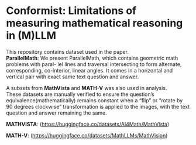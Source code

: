 # Conformist: Limitations of measuring mathematical reasoning in (M)LLM

This repository contains dataset used in the paper. 
<br>
**ParallelMath**: We present ParallelMath, which contains geometric math problems with paral-
lel lines and traversal intersecting to form alternate, corresponding, co-interior, linear
angles. It comes in a horizontal and vertical pair with exact same text question and
answer. 
<br>

A subsets from **MathVista** and **MATH-V** was also used in analysis.
<br>
These datasets are manually verified to ensure the question’s equivalence(mathematically) remains
constant when a “flip” or “rotate by 90 degrees clockwise” transformation is applied
to the images, with the text question and answer remaining the same.
<br>

**MATHVISTA**: (https://huggingface.co/datasets/AI4Math/MathVista)
<br>

**MATH-V**: (https://huggingface.co/datasets/MathLLMs/MathVision)


